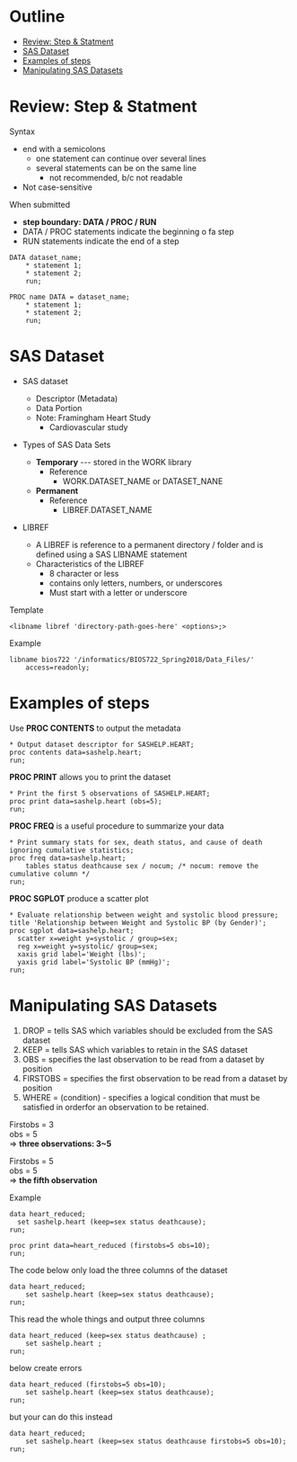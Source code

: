 # Outline
- [Review: Step & Statment](#Review)
- [SAS Dataset](#Dataset)
- [Examples of steps](#Example)
- [Manipulating SAS Datasets](#ManipulateDataset)

# <a name="Review"></a>Review: Step & Statment 
Syntax
- end with a semicolons
  - one statement can continue over several lines
  - several statements can be on the same line
    - not recommended, b/c not readable
- Not case-sensitive

When submitted
- **step boundary: DATA / PROC / RUN**
- DATA / PROC statements indicate the beginning o fa step
- RUN statements indicate the end of a step

```
DATA dataset_name;
    * statement 1;
    * statement 2;
    run;

PROC name DATA = dataset_name;
    * statement 1;
    * statement 2;
    run;
```

# <a name="Dataset"></a>SAS Dataset
- SAS dataset
  - Descriptor (Metadata) 
  - Data Portion
  - Note: Framingham Heart Study
    - Cardiovascular study

- Types of SAS Data Sets
  - **Temporary** --- stored in the WORK library
    - Reference
      - WORK.DATASET_NAME or DATASET_NANE
  - **Permanent**
    - Reference
      - LIBREF.DATASET_NAME

- LIBREF
  - A LIBREF is reference to a permanent directory / folder and is defined using a SAS LIBNAME statement
  - Characteristics of the LIBREF
    - 8 character or less
    - contains only letters, numbers, or underscores
    - Must start with a letter or underscore

Template  
```
<libname libref 'directory-path-goes-here' <options>;>
```

Example  
```
libname bios722 '/informatics/BIOS722_Spring2018/Data_Files/'
    access=readonly;
```

# <a name="Example"></a>Examples of steps

Use **PROC CONTENTS** to output the metadata
```
* Output dataset descriptor for SASHELP.HEART;
proc contents data=sashelp.heart;
run;
```

**PROC PRINT** allows you to print the dataset
```
* Print the first 5 observations of SASHELP.HEART;
proc print data=sashelp.heart (obs=5);
run;
```

**PROC FREQ** is a useful procedure to summarize your data
```
* Print summary stats for sex, death status, and cause of death ignoring cumulative statistics;
proc freq data=sashelp.heart;
    tables status deathcause sex / nocum; /* nocum: remove the cumulative column */
run;
```

**PROC SGPLOT** produce a scatter plot
```
* Evaluate relationship between weight and systolic blood pressure; 
title 'Relationship between Weight and Systolic BP (by Gender)';
proc sgplot data=sashelp.heart;
  scatter x=weight y=systolic / group=sex;
  reg x=weight y=systolic/ group=sex;
  xaxis grid label='Weight (lbs)';
  yaxis grid label='Systolic BP (mmHg)';
run;
```

# <a name="ManipulateDataset"></a>Manipulating SAS Datasets
1. DROP     = tells SAS which variables should be excluded from the SAS dataset
2. KEEP     = tells SAS which variables to retain in the SAS dataset
3. OBS      = specifies the last observation to be read from a dataset by position
4. FIRSTOBS = specifies the first observation to be read from a dataset by position
5. WHERE    = (condition) - specifies a logical condition that must be satisfied in orderfor an observation to be retained.

Firstobs = 3  
obs = 5  
=> **three observations: 3~5**

Firstobs = 5  
obs = 5  
=> **the fifth observation**

Example
```
data heart_reduced;
  set sashelp.heart (keep=sex status deathcause);
run;

proc print data=heart_reduced (firstobs=5 obs=10);
run;
```

The code below only load the three columns of the dataset
```
data heart_reduced;
    set sashelp.heart (keep=sex status deathcause);
run;
```

This read the whole things and output three columns
```
data heart_reduced (keep=sex status deathcause) ;
    set sashelp.heart ;
run;
```

below create errors
```
data heart_reduced (firstobs=5 obs=10);
    set sashelp.heart (keep=sex status deathcause);
run;
```

but your can do this instead
```
data heart_reduced;
    set sashelp.heart (keep=sex status deathcause firstobs=5 obs=10);
run;
```

